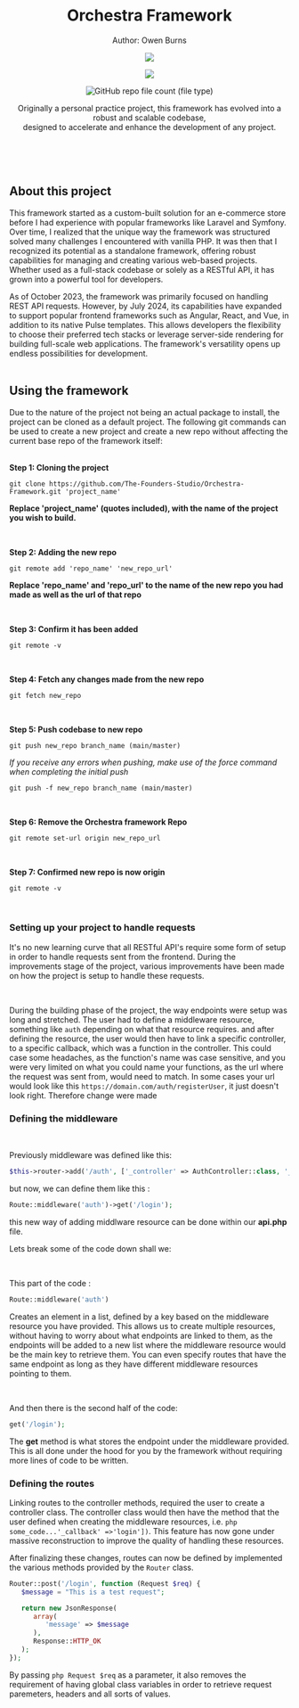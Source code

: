 <h1 align="center">
 Orchestra Framework
</h1>
<p align="center">
 Author: Owen Burns
</p> 
<p align="center">
 <img src="https://owenburns.co.za/Orchestra/content/ink&quil.svg"/>
</p>

<p align="center">
 <img src="https://img.shields.io/github/repo-size/creator-solutions/Orchestra-Framework" />
</p>
<p align="center">
 <img alt="GitHub repo file count (file type)" src="https://img.shields.io/github/directory-file-count/creator-solutions/Orchestra-Framework">
</p>

<p align="center">Originally a personal practice project, this framework has evolved into a robust and scalable codebase,<br>designed to accelerate and enhance the development of any project.</p>   
<br/><br/><br/>

## About this project
This framework started as a custom-built solution for an e-commerce store before I had experience with popular frameworks like Laravel and Symfony. Over time, I realized that the unique way the framework was structured solved many challenges I encountered with vanilla PHP. It was then that I recognized its potential as a standalone framework, offering robust capabilities for managing and creating various web-based projects. Whether used as a full-stack codebase or solely as a RESTful API, it has grown into a powerful tool for developers.

As of October 2023, the framework was primarily focused on handling REST API requests. However, by July 2024, its capabilities have expanded to support popular frontend frameworks such as Angular, React, and Vue, in addition to its native Pulse templates. This allows developers the flexibility to choose their preferred tech stacks or leverage server-side rendering for building full-scale web applications. The framework's versatility opens up endless possibilities for development.
<br/><br/>

## Using the framework
Due to the nature of the project not being an actual package to install, the project can be cloned as a default project. The following git commands can be used to create a new project and create a new repo without affecting the current base repo of the framework itself:      
<br/>

**Step 1: Cloning the project**
```
git clone https://github.com/The-Founders-Studio/Orchestra-Framework.git 'project_name'
```
__Replace 'project_name' (quotes included), with the name of the project you wish to build.__  

<br/>

**Step 2: Adding the new repo**  
```
git remote add 'repo_name' 'new_repo_url'
```
__Replace 'repo_name' and 'repo_url' to the name of the new repo you had made as well as the url of that repo__  

<br/>

**Step 3: Confirm it has been added**
```
git remote -v
```  

<br/>

**Step 4: Fetch any changes made from the new repo**
```
git fetch new_repo
```  

<br/>

**Step 5: Push codebase to new repo**
```
git push new_repo branch_name (main/master)
```
*If you receive any errors when pushing, make use of the force command when completing the initial push*
```
git push -f new_repo branch_name (main/master)
```  

<br/>

**Step 6: Remove the Orchestra framework Repo**
```
git remote set-url origin new_repo_url
```  

<br/>

**Step 7: Confirmed new repo is now origin**
```
git remote -v
```  

<br/>

### Setting up your project to handle requests

<p>
 It's no new learning curve that all RESTful API's require some form of setup in order to handle requests sent from the frontend. During the improvements stage of the project, various improvements have been made on how the project is setup to handle these requests.
</p>

<br />

During the building phase of the project, the way endpoints were setup was long and stretched. The user had to define a middleware resource, something like
```auth``` depending on what that resource requires. and after defining the resource, the user would then have to link a specific controller, to a specific callback, which was a function in the controller. This could case some headaches, as the function's name was case sensitive, and you were very limited on what you could name your functions, as the url where the request was sent from, would need to match. In some cases your url would look like this ```https://domain.com/auth/registerUser```, it just doesn't look right. Therefore change were made


### Defining the middleware 
<br />
<p>
 Previously middleware was defined like this:
</p>

```php 
$this->router->add('/auth', ['_controller' => AuthController::class, '_callback' =>'login']);
```
<p>
 but now, we can define them like this :
</p>

```php 
Route::middleware('auth')->get('/login');
```

this new way of adding middlware resource can be done within our **api.php** file.
<p>
 Lets break some of the code down shall we:
</p> 
<br />
<p>
 This part of the code : 
</p> 

```php
Route::middleware('auth')
```

<p>
 Creates an element in a list, defined by a key based on the middleware resource you have provided. This allows us to create multiple resources, without having to worry about what endpoints are linked to them, as the endpoints will be added to a new list where the middleware resource would be the main key to retrieve them. You can even specify routes that have the same endpoint as long as they have different middleware resources pointing to them.
</p> 
<br />

<p>
 And then there is the second half of the code: 
</p> 

```php
get('/login');
```

The **get** method is what stores the endpoint under the middleware provided. This is all done under the hood for you by the framework without requiring more lines of code to be written.

### Defining the routes

Linking routes to the controller methods, required the user to create a controller class. The controller class would then have the method that the user defined when creating the middleware resources, i.e. ```php
some_code...'_callback' =>'login'])```. This feature has now gone under massive reconstruction to improve the quality of handling these resources. 

After finalizing these changes, routes can now be defined by implemented the various methods provided by the ```Router``` class. 
```php
Router::post('/login', function (Request $req) {
   $message = "This is a test request";

   return new JsonResponse(
      array(
         'message' => $message
      ),
      Response::HTTP_OK
   );
});
```

By passing ```php Request $req``` as a parameter, it also removes the requirement of having global class variables in order to retrieve request paremeters, headers and all sorts of values.
